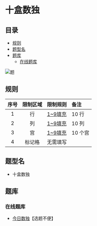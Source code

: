 # 十盒数独
<!-- START doctoc generated TOC please keep comment here to allow auto update -->
<!-- DON'T EDIT THIS SECTION, INSTEAD RE-RUN doctoc TO UPDATE -->
## 目录

- [规则](#%E8%A7%84%E5%88%99)
- [题型名](#%E9%A2%98%E5%9E%8B%E5%90%8D)
- [题库](#%E9%A2%98%E5%BA%93)
  - [在线题库](#%E5%9C%A8%E7%BA%BF%E9%A2%98%E5%BA%93)

<!-- END doctoc generated TOC please keep comment here to allow auto update -->

![题](https://cn.sudoku.today/pic/02/tenbox/39354_418525.png)

## 规则

| 序号  | 限制区域 | 限制规则    | 备注     |
|:---:|:----:|:--------|:-------|
|  1  |  行   | [1~9填充] | 10 行   |
|  2  |  列   | [1~9填充] | 10 列   |
|  3  |  宫   | [1~9填充] | 10 个宫  |
|  4  | 标记格  | 无需填写    | &nbsp; |

## 题型名

- 十盒数独

## 题库

### 在线题库

- [今日数独]【选题不便】

[1~9填充]: ../../../rules/rules.md#1to9填充

[今日数独]: https://cn.sudoku.today/g-ten-box-sudoku/
